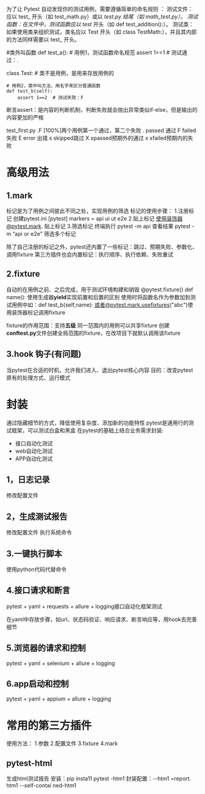为了让 Pytest 自动发现你的测试用例，需要遵循简单的命名规则 ：
测试文件：应以 test_ 开头（如 test_math.py）或以 _test.py 结尾（如 math_test.py）。
测试函数：在文件中，测试函数应以 test_ 开头（如 def test_addition():）。
测试类：如果使用类来组织测试，类名应以 Test 开头（如 class TestMath:），并且其内部的方法同样需要以 test_ 开头。

#类外叫函数
def test_a():  # 用例1，测试函数命名规范
    assert 1==1  # 测试通过：.


class Test:  # 类不是用例，是用来存放用例的

    # 用例2，类中叫方法，用名字来区分普通函数
    def test_b(self):
        assert 1==2  # 测试失败：F

断言assert：是内容的判断机制，判断失败就会抛出异常类似if-else，但是输出的内容更加的严格

test_first.py .F           [100%]两个用例第一个通过，第二个失败
.   passed 通过
F   failed 失败
E   error  出错
s   skipped跳过
X   xpassed预期外的通过
x   xfailed预期内的失败

# 高级用法
## 1.mark
标记是为了用例之间彼此不同之处，实现用例的筛选
标记的使用步骤：
1.注册标记 创建pytest.ini 
[pytest]
markers =
 api
 ui
 ut
 e2e
2.贴上标记  使用装饰器@pytest.mark.  贴上标记
3.筛选标记  终端执行   pytest -m api  查看结果
                    pytest -m “api or e2e"  筛选多个标记

除了自己注册的标记之外，pytest还内置了一些标记：跳过、预期失败、参数化、调用fixture
第三方插件也会内置标记：执行顺序、执行依赖、失败重试

## 2.fixture

自动的在用例之前、之后完成，用于测试环境构建和销毁
@pytest.fixture()
def name():
使用生成器**yield**实现前置和后置的区别
使用时将函数名作为参数加到测试用例中如：def test_b(self,name):
或者@pytest.mark.usefixtures("abc")使用装饰器标记调用fixture

fixture的作用范围：支持**五级**
同一范围内的用例可以共享fixture
创建**conftest.py**文件创建全局范围的fixture，在改项目下就默认调用该fixture

## 3.hook 钩子(有问题)

当pytest在合适的时机，允许我们进入、退出pytest核心内容
目的：改变pytest原有的处理方式、运行模式

# 封装
通过隐藏细节的方式，降低使用复杂度、添加新的功能特性
pytest是通用行的测试框架，可以测试白盒和黑盒
在pytest的基础上结合业务需求封装:
- 接口自动化测试
- web自动化测试
- APP自动化测试

## 1，日志记录
修改配置文件

## 2，生成测试报告
修改配置文件
执行系统命令

## 3.一键执行脚本
使用python代码代替命令

## 4.接口请求和断言
pytest + yaml + requests + allure + logging接口自动化框架测试

在yaml中存放步骤，如url、状态码验证、响应请求、断言响应等，用hook去完善细节
## 5.浏览器的请求和控制

pytest + yaml + selenium + allure + logging

## 6.app启动和控制
pytest + yaml + appium + allure + logging


# 常用的第三方插件
使用方法：
1.参数
2.配置文件
3.fixture
4.mark
## pytest-html  
生成html测试报告
安装：pip insta11 pytest -htm1
封装配置：--htm1 =report. htm1 --self-contai ned-htm1
